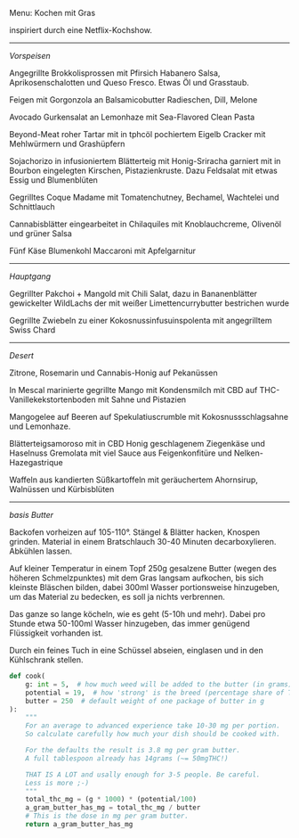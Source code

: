 Menu: Kochen mit Gras

inspiriert durch eine Netflix-Kochshow.

---
*Vorspeisen*

Angegrillte Brokkolisprossen mit Pfirsich Habanero Salsa, Aprikosenschalotten und Queso Fresco. Etwas Öl und Grasstaub.

Feigen mit Gorgonzola an Balsamicobutter
Radieschen, Dill, Melone

Avocado Gurkensalat an Lemonhaze mit Sea-Flavored Clean Pasta

Beyond-Meat roher Tartar mit in tphcöl pochiertem Eigelb
Cracker mit Mehlwürmern und Grashüpfern

Sojachorizo in infusioniertem Blätterteig mit Honig-Sriracha garniert mit in Bourbon eingelegten Kirschen, Pistazienkruste. Dazu Feldsalat mit etwas Essig und Blumenblüten

Gegrilltes Coque Madame mit Tomatenchutney, Bechamel, Wachtelei und Schnittlauch

Cannabisblätter eingearbeitet in Chilaquiles mit Knoblauchcreme, Olivenöl und grüner Salsa

Fünf Käse Blumenkohl Maccaroni mit Apfelgarnitur

---
*Hauptgang*

Gegrillter Pakchoi + Mangold mit Chili Salat, dazu
 in Bananenblätter gewickelter WildLachs der mit weißer Limettencurrybutter bestrichen wurde

Gegrillte Zwiebeln zu einer Kokosnussinfusuinspolenta mit angegrilltem Swiss Chard

---
*Desert*

Zitrone, Rosemarin und Cannabis-Honig auf Pekanüssen

In Mescal marinierte gegrillte Mango mit Kondensmilch mit CBD auf THC-Vanillekekstortenboden mit Sahne und Pistazien

Mangogelee auf Beeren auf Spekulatiuscrumble mit Kokosnussschlagsahne und Lemonhaze.

Blätterteigsamoroso mit in CBD Honig geschlagenem Ziegenkäse und Haselnuss Gremolata mit viel Sauce aus Feigenkonfitüre und Nelken-Hazegastrique

Waffeln aus kandierten Süßkartoffeln mit geräuchertem Ahornsirup, Walnüssen und Kürbisblüten

---
*basis Butter*

Backofen vorheizen auf 105-110°.
Stängel & Blätter hacken, Knospen grinden.
Material in einem Bratschlauch 30-40 Minuten decarboxylieren.
Abkühlen lassen.

Auf kleiner Temperatur in einem Topf 250g gesalzene Butter (wegen des höheren Schmelzpunktes) mit dem Gras langsam aufkochen, bis sich kleinste Bläschen bilden, dabei 300ml Wasser portionsweise hinzugeben, um das Material zu bedecken, es soll ja nichts verbrennen.

Das ganze so lange köcheln, wie es geht (5-10h und mehr).
Dabei pro Stunde etwa 50-100ml Wasser hinzugeben, das immer genügend Flüssigkeit vorhanden ist.

Durch ein feines Tuch in eine Schüssel abseien, einglasen und in den Kühlschrank stellen.

```python
def cook(
	g: int = 5,  # how much weed will be added to the butter (in grams)
	potential = 19,  # how 'strong' is the breed (percentage share of THC)
	butter = 250  # default weight of one package of butter in g
):
	"""
	For an average to advanced experience take 10-30 mg per portion.
	So calculate carefully how much your dish should be cooked with.

	For the defaults the result is 3.8 mg per gram butter.
	A full tablespoon already has 14grams (~= 50mgTHC!)

	THAT IS A LOT and usally enough for 3-5 people. Be careful.
	Less is more ;-)
	"""
	total_thc_mg = (g * 1000) * (potential/100)
	a_gram_butter_has_mg = total_thc_mg / butter 
	# This is the dose in mg per gram butter.
	return a_gram_butter_has_mg

```
